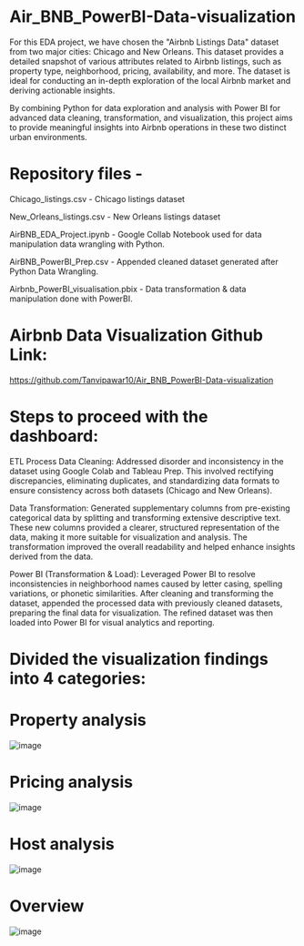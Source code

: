 # Air_BNB_PowerBI-Data-visualization

For this EDA project, we have chosen the "Airbnb Listings Data" dataset from two major cities: Chicago and New Orleans. This dataset provides a detailed snapshot of various attributes related to Airbnb listings, such as property type, neighborhood, pricing, availability, and more. The dataset is ideal for conducting an in-depth exploration of the local Airbnb market and deriving actionable insights.

By combining Python for data exploration and analysis with Power BI for advanced data cleaning, transformation, and visualization, this project aims to provide meaningful insights into Airbnb operations in these two distinct urban environments.

# Repository files -
Chicago_listings.csv - Chicago listings dataset

New_Orleans_listings.csv - New Orleans listings dataset

AirBNB_EDA_Project.ipynb - Google Collab Notebook used for data manipulation data wrangling with Python.

AirBNB_PowerBI_Prep.csv - Appended cleaned dataset generated after Python Data Wrangling.

Airbnb_PowerBI_visualisation.pbix - Data transformation & data manipulation done with PowerBI.

# Airbnb Data Visualization Github Link:

https://github.com/Tanvipawar10/Air_BNB_PowerBI-Data-visualization


# Steps to proceed with the dashboard:

ETL Process Data Cleaning: 
Addressed disorder and inconsistency in the dataset using Google Colab and Tableau Prep. This involved rectifying discrepancies, eliminating duplicates, and standardizing data formats to ensure consistency across both datasets (Chicago and New Orleans).

Data Transformation:
Generated supplementary columns from pre-existing categorical data by splitting and transforming extensive descriptive text. These new columns provided a clearer, structured representation of the data, making it more suitable for visualization and analysis. The transformation improved the overall readability and helped enhance insights derived from the data.

Power BI (Transformation & Load): Leveraged Power BI to resolve inconsistencies in neighborhood names caused by letter casing, spelling variations, or phonetic similarities. After cleaning and transforming the dataset, appended the processed data with previously cleaned datasets, preparing the final data for visualization. The refined dataset was then loaded into Power BI for visual analytics and reporting.

# Divided the visualization findings into 4 categories:

# Property analysis
![image](https://github.com/user-attachments/assets/2ac4a9c0-8fd3-4edd-8a88-ddeb1f93e54c)

# Pricing analysis
![image](https://github.com/user-attachments/assets/50962bd4-30df-4445-bcff-f4230a3c8cf1)


# Host analysis
![image](https://github.com/user-attachments/assets/023cd6fd-9167-4e66-af18-983b110da42a)


# Overview
![image](https://github.com/user-attachments/assets/6bbbab87-9b8f-46b1-a7a2-5a8ae99a286a)
